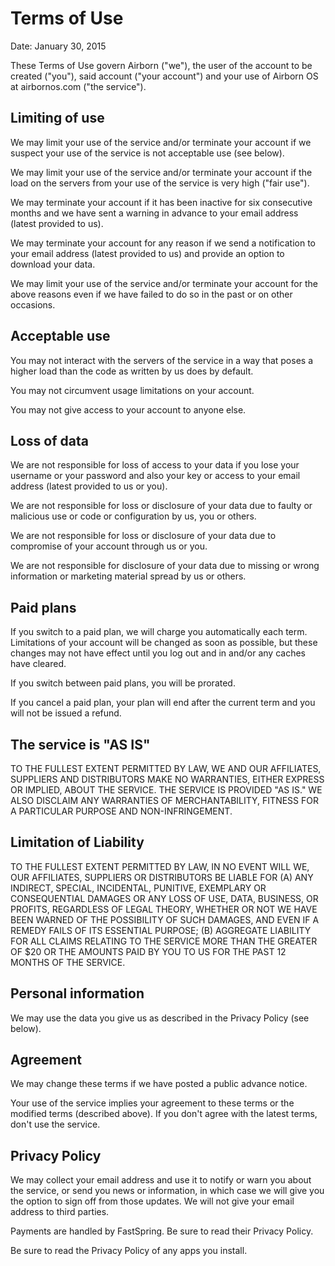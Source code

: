 # Terms of Use

Date: January 30, 2015

These Terms of Use govern Airborn ("we"), the user of the account to be
created ("you"), said account ("your account") and your use of Airborn
OS at airbornos.com ("the service").


## Limiting of use

We may limit your use of the service and/or terminate your account if we
suspect your use of the service is not acceptable use (see below).

We may limit your use of the service and/or terminate your account if
the load on the servers from your use of the service is very high ("fair
use").

We may terminate your account if it has been inactive for six
consecutive months and we have sent a warning in advance to your email
address (latest provided to us).

We may terminate your account for any reason if we send a notification
to your email address (latest provided to us) and provide an option to
download your data.

We may limit your use of the service and/or terminate your account for
the above reasons even if we have failed to do so in the past or on
other occasions.


## Acceptable use

You may not interact with the servers of the service in a way that poses
a higher load than the code as written by us does by default.

You may not circumvent usage limitations on your account.

You may not give access to your account to anyone else.


## Loss of data

We are not responsible for loss of access to your data if you lose your
username or your password and also your key or access to your email
address (latest provided to us or you).

We are not responsible for loss or disclosure of your data due to faulty
or malicious use or code or configuration by us, you or others.

We are not responsible for loss or disclosure of your data due to
compromise of your account through us or you.

We are not responsible for disclosure of your data due to missing or
wrong information or marketing material spread by us or others.


## Paid plans

If you switch to a paid plan, we will charge you automatically each
term. Limitations of your account will be changed as soon as possible,
but these changes may not have effect until you log out and in and/or
any caches have cleared.

If you switch between paid plans, you will be prorated.

If you cancel a paid plan, your plan will end after the current term and
you will not be issued a refund.


## The service is "AS IS"

TO THE FULLEST EXTENT PERMITTED BY LAW, WE AND OUR AFFILIATES, SUPPLIERS
AND DISTRIBUTORS MAKE NO WARRANTIES, EITHER EXPRESS OR IMPLIED, ABOUT
THE SERVICE. THE SERVICE IS PROVIDED "AS IS." WE ALSO DISCLAIM ANY
WARRANTIES OF MERCHANTABILITY, FITNESS FOR A PARTICULAR PURPOSE AND
NON-INFRINGEMENT.


## Limitation of Liability

TO THE FULLEST EXTENT PERMITTED BY LAW, IN NO EVENT WILL WE, OUR
AFFILIATES, SUPPLIERS OR DISTRIBUTORS BE LIABLE FOR (A) ANY INDIRECT,
SPECIAL, INCIDENTAL, PUNITIVE, EXEMPLARY OR CONSEQUENTIAL DAMAGES OR ANY
LOSS OF USE, DATA, BUSINESS, OR PROFITS, REGARDLESS OF LEGAL THEORY,
WHETHER OR NOT WE HAVE BEEN WARNED OF THE POSSIBILITY OF SUCH DAMAGES,
AND EVEN IF A REMEDY FAILS OF ITS ESSENTIAL PURPOSE; (B) AGGREGATE
LIABILITY FOR ALL CLAIMS RELATING TO THE SERVICE MORE THAN THE GREATER
OF $20 OR THE AMOUNTS PAID BY YOU TO US FOR THE PAST 12 MONTHS OF THE
SERVICE.


## Personal information

We may use the data you give us as described in the Privacy Policy (see
below).


## Agreement

We may change these terms if we have posted a public advance notice.

Your use of the service implies your agreement to these terms or the
modified terms (described above). If you don't agree with the latest
terms, don't use the service.


## Privacy Policy

We may collect your email address and use it to notify or warn you about
the service, or send you news or information, in which case we will give
you the option to sign off from those updates. We will not give your
email address to third parties.

Payments are handled by FastSpring. Be sure to read their Privacy
Policy.

Be sure to read the Privacy Policy of any apps you install.